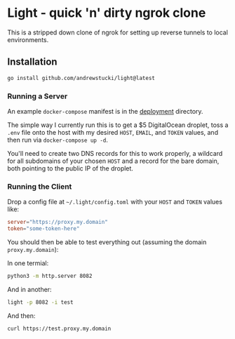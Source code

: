 # Light - quick 'n' dirty ngrok clone

This is a stripped down clone of ngrok for setting 
up reverse tunnels to local environments.

## Installation

```bash
go install github.com/andrewstucki/light@latest
```

### Running a Server

An example `docker-compose` manifest is in the [deployment](./deployment) directory.

The simple way I currently run this is to get a $5 DigitalOcean droplet, toss a `.env` file onto the host with my desired `HOST`, `EMAIL`, and `TOKEN` values, and then run via `docker-compose up -d`.

You'll need to create two DNS records for this to work properly, a wildcard for all subdomains of your chosen `HOST` and a record for the bare domain, both pointing to the public IP of the droplet.

### Running the Client

Drop a config file at `~/.light/config.toml` with your `HOST` and `TOKEN` values like:

```toml
server="https://proxy.my.domain"
token="some-token-here"
```

You should then be able to test everything out (assuming the domain `proxy.my.domain`):

In one termial:

```bash
python3 -m http.server 8082
```

And in another:

```bash
light -p 8082 -i test
```

And then:

```bash
curl https://test.proxy.my.domain
```